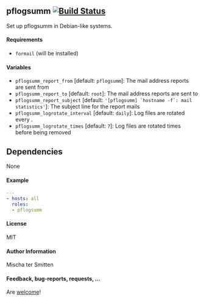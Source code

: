 ## pflogsumm [![Build Status](https://travis-ci.org/Oefenweb/ansible-pflogsumm.svg?branch=master)](https://travis-ci.org/Oefenweb/ansible-pflogsumm)

Set up pflogsumm in Debian-like systems.

#### Requirements

* `formail` (will be installed)

#### Variables

* `pflogsumm_report_from` [default: `pflogsumm`]: The mail address reports are sent from
* `pflogsumm_report_to` [default: `root`]: The mail address reports are sent to
* `pflogsumm_report_subject` [default: ``'[pflogsumm] `hostname -f`: mail statistics'``]: The subject line for the report mails
* `pflogsumm_logrotate_interval` [default: `daily`]: Log files are rotated every <interval>.
* `pflogsumm_logrotate_times` [default: `7`]: Log files are rotated <times> times before being removed

## Dependencies

None

#### Example

```yaml
---
- hosts: all
  roles:
  - pflogsumm
```

#### License

MIT

#### Author Information

Mischa ter Smitten

#### Feedback, bug-reports, requests, ...

Are [welcome](https://github.com/Oefenweb/ansible-pflogsumm/issues)!

